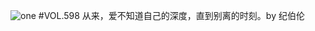 ![one](http://image.wufazhuce.com/Fi8TpXRC7KE8uCWWKQgMIJ9V0PpO)
#VOL.598
从来，爱不知道自己的深度，直到别离的时刻。by 纪伯伦